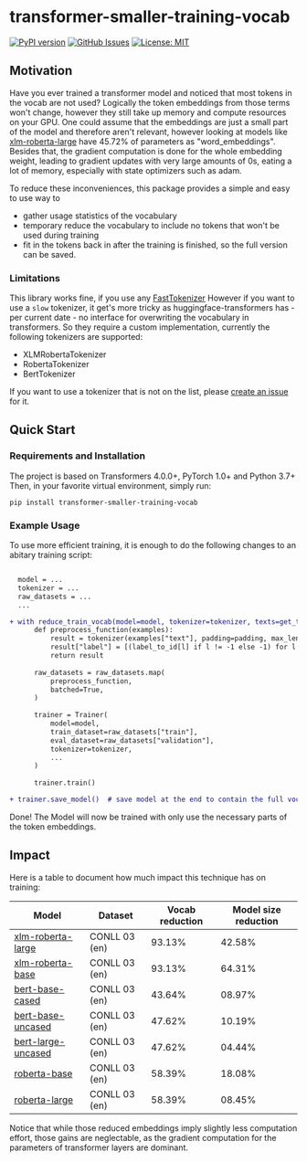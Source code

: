 # transformer-smaller-training-vocab

[![PyPI version](https://badge.fury.io/py/transformer-smaller-training-vocab.svg)](https://badge.fury.io/py/transformer-smaller-training-vocab)
[![GitHub Issues](https://img.shields.io/github/issues/helpmefindaname/transformer-smaller-training-vocab.svg)](https://github.com/helpmefindaname/transformer-smaller-training-vocab/issues)
[![License: MIT](https://img.shields.io/badge/License-MIT-brightgreen.svg)](https://opensource.org/licenses/MIT)

## Motivation

Have you ever trained a transformer model and noticed that most tokens in the vocab are not used?
Logically the token embeddings from those terms won't change, however they still take up memory and compute resources on your GPU.
One could assume that the embeddings are just a small part of the model and therefore aren't relevant, however looking at models like [xlm-roberta-large](https://huggingface.co/xlm-roberta-large) have 45.72% of parameters as "word_embeddings".
Besides that, the gradient computation is done for the whole embedding weight, leading to gradient updates with very large amounts of 0s, eating a lot of memory, especially with state optimizers such as adam.

To reduce these inconveniences, this package provides a simple and easy to use way to
* gather usage statistics of the vocabulary
* temporary reduce the vocabulary to include no tokens that won't be used during training
* fit in the tokens back in after the training is finished, so the full version can be saved.


### Limitations

This library works fine, if you use any [FastTokenizer](https://huggingface.co/docs/transformers/main_classes/tokenizer#transformers.PreTrainedTokenizerFast)
However if you want to use a `slow` tokenizer, it get's more tricky as huggingface-transformers has - per current date - no interface for overwriting the vocabulary in transformers.
So they require a custom implementation, currently the following tokenizers are supported:
* XLMRobertaTokenizer
* RobertaTokenizer
* BertTokenizer

If you want to use a tokenizer that is not on the list, please [create an issue](https://github.com/helpmefindaname/transformer-smaller-training-vocab/issues) for it.

## Quick Start

### Requirements and Installation

The project is based on Transformers 4.0.0+, PyTorch 1.0+ and Python 3.7+
Then, in your favorite virtual environment, simply run:

```
pip install transformer-smaller-training-vocab
```

### Example Usage

To use more efficient training, it is enough to do the following changes to an abitary training script:

```diff

  model = ...
  tokenizer = ...
  raw_datasets = ...
  ...

+ with reduce_train_vocab(model=model, tokenizer=tokenizer, texts=get_texts_from_dataset(raw_datasets, key="text")):
      def preprocess_function(examples):
          result = tokenizer(examples["text"], padding=padding, max_length=max_seq_length, truncation=True)
          result["label"] = [(label_to_id[l] if l != -1 else -1) for l in examples["label"]]
          return result
    
      raw_datasets = raw_datasets.map(
          preprocess_function,
          batched=True,
      )
    
      trainer = Trainer(
          model=model,
          train_dataset=raw_datasets["train"],
          eval_dataset=raw_datasets["validation"],
          tokenizer=tokenizer,
          ...
      )
    
      trainer.train()

+ trainer.save_model()  # save model at the end to contain the full vocab again.
```

Done! The Model will now be trained with only use the necessary parts of the token embeddings.

## Impact

Here is a table to document how much impact this technique has on training:

| **Model** | **Dataset** | **Vocab reduction** | **Model size reduction** |
|-----------|-------------|---------------------|--------------------------|
| [xlm-roberta-large](https://huggingface.co/xlm-roberta-large) | CONLL 03 (en) |  93.13% | 42.58% |
| [xlm-roberta-base](https://huggingface.co/xlm-roberta-base) | CONLL 03 (en) | 93.13% | 64.31% |
| [bert-base-cased](https://huggingface.co/bert-base-cased) | CONLL 03 (en) | 43.64% | 08.97% |
| [bert-base-uncased](https://huggingface.co/bert-base-uncased) | CONLL 03 (en) | 47.62% | 10.19% |
| [bert-large-uncased](https://huggingface.co/roberta-base) | CONLL 03 (en) | 47.62% | 04.44% |
| [roberta-base](https://huggingface.co/roberta-base) | CONLL 03 (en) | 58.39% | 18.08% |
| [roberta-large](https://huggingface.co/roberta-large) | CONLL 03 (en) | 58.39% | 08.45% |

Notice that while those reduced embeddings imply slightly less computation effort, those gains are neglectable, as the gradient computation for the parameters of transformer layers are dominant.
